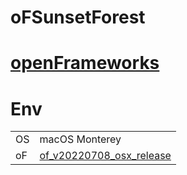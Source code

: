 # oFSunsetForest

# [openFrameworks](https://openframeworks.cc/ja/download/)


# Env

|  |  |
| --- | --- |
| OS | macOS Monterey |
| oF | [of_v20220708_osx_release](https://openframeworks.cc/ci_server/nightlybuilds.html) |



